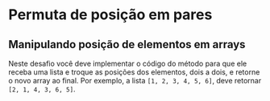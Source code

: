 # Permuta de posição em pares
## Manipulando posição de elementos em arrays

Neste desafio você deve implementar o código do método para que ele receba
uma lista e troque as posições dos elementos, dois a dois, e retorne o novo
array ao final. Por exemplo, a lista `[1, 2, 3, 4, 5, 6]`, deve retornar
`[2, 1, 4, 3, 6, 5]`.